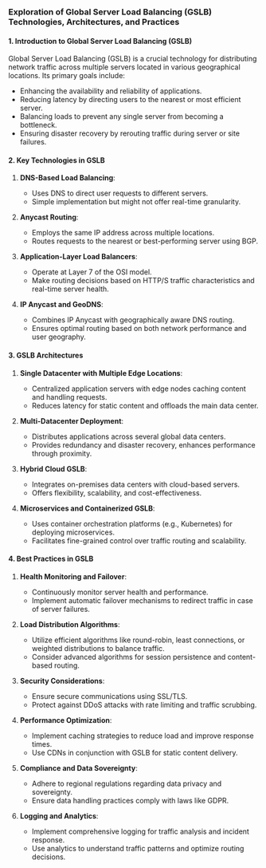 ### Exploration of Global Server Load Balancing (GSLB) Technologies, Architectures, and Practices

#### 1. Introduction to Global Server Load Balancing (GSLB)

Global Server Load Balancing (GSLB) is a crucial technology for distributing network traffic across multiple servers located in various geographical locations. Its primary goals include:

- Enhancing the availability and reliability of applications.
- Reducing latency by directing users to the nearest or most efficient server.
- Balancing loads to prevent any single server from becoming a bottleneck.
- Ensuring disaster recovery by rerouting traffic during server or site failures.

#### 2. Key Technologies in GSLB

1. **DNS-Based Load Balancing**:
   - Uses DNS to direct user requests to different servers.
   - Simple implementation but might not offer real-time granularity.

2. **Anycast Routing**:
   - Employs the same IP address across multiple locations.
   - Routes requests to the nearest or best-performing server using BGP.

3. **Application-Layer Load Balancers**:
   - Operate at Layer 7 of the OSI model.
   - Make routing decisions based on HTTP/S traffic characteristics and real-time server health.

4. **IP Anycast and GeoDNS**:
   - Combines IP Anycast with geographically aware DNS routing.
   - Ensures optimal routing based on both network performance and user geography.

#### 3. GSLB Architectures

1. **Single Datacenter with Multiple Edge Locations**:
   - Centralized application servers with edge nodes caching content and handling requests.
   - Reduces latency for static content and offloads the main data center.

2. **Multi-Datacenter Deployment**:
   - Distributes applications across several global data centers.
   - Provides redundancy and disaster recovery, enhances performance through proximity.

3. **Hybrid Cloud GSLB**:
   - Integrates on-premises data centers with cloud-based servers.
   - Offers flexibility, scalability, and cost-effectiveness.

4. **Microservices and Containerized GSLB**:
   - Uses container orchestration platforms (e.g., Kubernetes) for deploying microservices.
   - Facilitates fine-grained control over traffic routing and scalability.

#### 4. Best Practices in GSLB

1. **Health Monitoring and Failover**:
   - Continuously monitor server health and performance.
   - Implement automatic failover mechanisms to redirect traffic in case of server failures.

2. **Load Distribution Algorithms**:
   - Utilize efficient algorithms like round-robin, least connections, or weighted distributions to balance traffic.
   - Consider advanced algorithms for session persistence and content-based routing.

3. **Security Considerations**:
   - Ensure secure communications using SSL/TLS.
   - Protect against DDoS attacks with rate limiting and traffic scrubbing.

4. **Performance Optimization**:
   - Implement caching strategies to reduce load and improve response times.
   - Use CDNs in conjunction with GSLB for static content delivery.

5. **Compliance and Data Sovereignty**:
   - Adhere to regional regulations regarding data privacy and sovereignty.
   - Ensure data handling practices comply with laws like GDPR.

6. **Logging and Analytics**:
   - Implement comprehensive logging for traffic analysis and incident response.
   - Use analytics to understand traffic patterns and optimize routing decisions.

